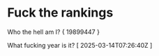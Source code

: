# Fuck the rankings

Who the hell am I?
{ 19899447 }

What fucking year is it?
[ 2025-03-14T07:26:40Z ]
